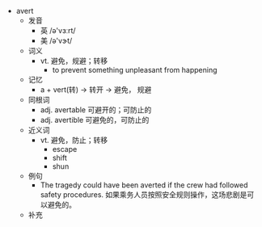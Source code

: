 - avert
  - 发音
    - 英 /ə'vɜːrt/
    - 美 /ə'vɝt/
  - 词义
    - vt. 避免，规避；转移
      - to prevent something unpleasant from happening
  - 记忆
    - a + vert(转) → 转开 → 避免， 规避
  - 同根词
    - adj. avertable 可避开的；可防止的
    - adj. avertible 可避免的，可防止的
  - 近义词
    - vt. 避免，防止；转移
      - escape
      - shift
      - shun
  - 例句
    - The tragedy could have been averted if the crew had followed safety procedures. 如果乘务人员按照安全规则操作，这场悲剧是可以避免的。
  - 补充